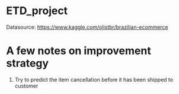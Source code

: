 # ETD_project

Datasource: https://www.kaggle.com/olistbr/brazilian-ecommerce

# A few notes on improvement strategy
1. Try to predict the item cancellation before it has been shipped to customer

